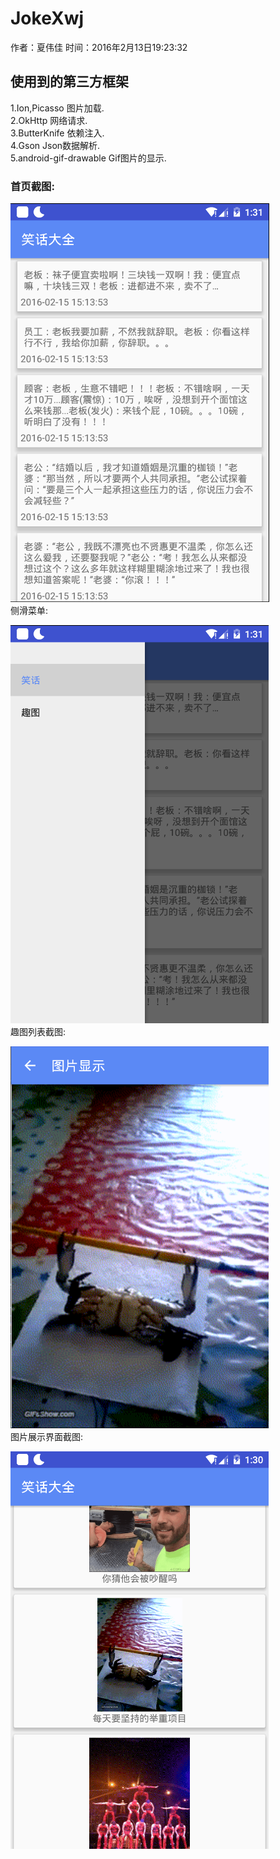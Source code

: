 # JokeXwj
作者：夏伟佳
时间：2016年2月13日19:23:32  
## 使用到的第三方框架
1.Ion,Picasso 图片加载.  
2.OkHttp 网络请求.  
3.ButterKnife 依赖注入.   
4.Gson Json数据解析.  
5.android-gif-drawable Gif图片的显示.  
### 首页截图:  

![image](https://raw.githubusercontent.com/xwjsdhr/JokeXwj/master/screenshot/home.png)  
侧滑菜单:  

![image](https://github.com/xwjsdhr/JokeXwj/blob/master/screenshot/drawer.png)  
趣图列表截图:  

![image](https://github.com/xwjsdhr/JokeXwj/blob/master/screenshot/funnypic.png)  
图片展示界面截图:  

![image](https://github.com/xwjsdhr/JokeXwj/blob/master/screenshot/funnypics.png)  
 

